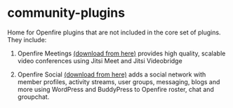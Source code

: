 # community-plugins
Home for Openfire plugins that are not included in the core set of plugins. They include:

1. Openfire Meetings [(download from here)](https://github.com/igniterealtime/community-plugins/raw/master/openfire_4_0_0/target/openfire/plugins/ofmeet.jar) provides high quality, scalable video conferences using Jitsi Meet and Jitsi Videobridge

2. Openfire Social [(download from here)](https://github.com/igniterealtime/community-plugins/raw/master/openfire_4_0_0/target/openfire/plugins/ofsocial.jar) adds a social network with member profiles, activity streams, user groups, messaging, blogs and more using WordPress and BuddyPress to Openfire roster, chat and groupchat.
